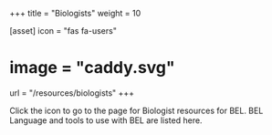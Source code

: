 +++
title = "Biologists"
weight = 10

[asset]
  icon = "fas fa-users"
  # image = "caddy.svg"
  url = "/resources/biologists"
+++

Click the icon to go to the page for Biologist resources for BEL. BEL Language and tools to use with BEL are listed here.

